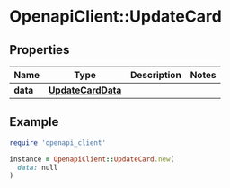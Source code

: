# OpenapiClient::UpdateCard

## Properties

| Name | Type | Description | Notes |
| ---- | ---- | ----------- | ----- |
| **data** | [**UpdateCardData**](UpdateCardData.md) |  |  |

## Example

```ruby
require 'openapi_client'

instance = OpenapiClient::UpdateCard.new(
  data: null
)
```

